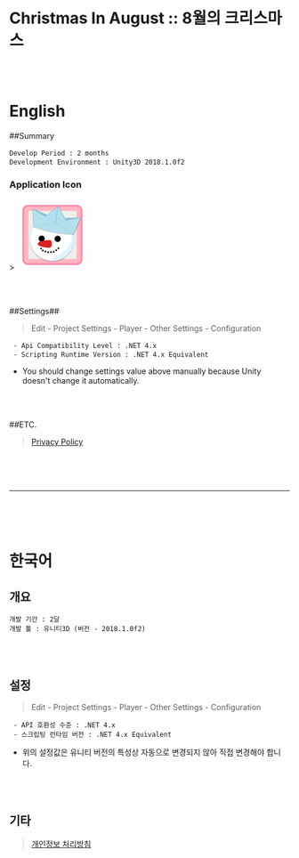 <h1>Christmas In August :: 8월의 크리스마스</h1>



</br></br>


# English

##Summary
```
Develop Period : 2 months
Development Environment : Unity3D 2018.1.0f2
```

<!--
![Application Icon](/Images/GooglePlaystoreImages/Icon_ChristmasInAugust.png){: width =256 height=256}
-->
<h3><b>Application Icon</h3></b>
> <img src="/Images/GooglePlaystoreImages/Icon_ChristmasInAugust.png" width=128 height=128></img>


</br></br>


##Settings##
> Edit - Project Settings - Player - Other Settings - Configuration
```
 - Api Compatibility Level : .NET 4.x
 - Scripting Runtime Version : .NET 4.x Equivalent
```
 - You should change settings value above manually because Unity doesn't change it automatically.


</br></br>


##ETC.
> [Privacy Policy](https://developer0223.tistory.com/2)



</br></br></br>
<hr>
</br></br></br>



# 한국어

## 개요
```
개발 기간 : 2달
개발 툴 : 유니티3D (버전 - 2018.1.0f2)
```


</br></br>


## 설정
> Edit - Project Settings - Player - Other Settings - Configuration
```
 - API 호환성 수준 : .NET 4.x
 - 스크립팅 런타임 버전 : .NET 4.x Equivalent
```
 - 위의 설정값은 유니티 버전의 특성상 자동으로 변경되지 않아 직접 변경해야 합니다.


</br></br>


## 기타
> [개인정보 처리방침](https://developer0223.tistory.com/2)



</br></br></br>


